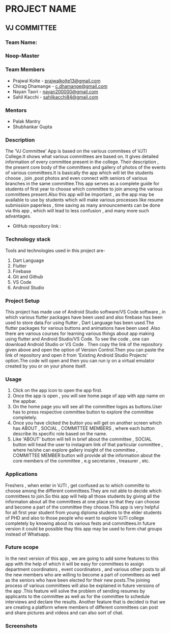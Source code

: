 # **PROJECT NAME**  
## VJ COMMITTEE

### **Team Name:**  
### Noop-Master

### **Team Members**  
* Prajwal Kolte - prajwalkolte13@gmail.com  
* Chirag Dhamange - c.dhamange@gmail.com  
* Nayan Taori - nayan200000@gmail.com  
* Sahil Kacchi - sahilkacchi84@gmail.com  

### **Mentors**  
* Palak Mantry  
* Shubhankar Gupta  

### **Description**  
The 'VJ Committee' App is based on the various commitees of VJTI College.It shows what various committees are based on. It gives detailed information of every committee present in the college. Their description , the present core body of the committees and gallery of photos of the events of various committees.It is basically the app which will let the students choose , join ,post photos and even connect with seniors of various branches in the same committee.This app serves as a complete guide for students of first year to choose which committee to join among the various committees present.Also this app will be important , as the app may be available to use by students which will make various processes like resume submission paperless , time saving as many announcements can be done via this app , which will lead to less confusion , and many more such advantages.

* GitHub repository link : 

### **Technology stack**  
Tools and technologies used in this project are-  
1. Dart Language<br/>
2. Flutter  
3. Firebase
4. Git and Github
5. VS Code
6. Android Studio

### **Project Setup**  
This project has made use of Android Studio software/VS Code software , in which various flutter packages have been used and also firebase has been used to store data.For using flutter , Dart Language has been used.The flutter packages for various buttons and animations have been used .Also there are various courses for learning various things about app making using flutter and Android Studio/VS Code.
To see the code , one can download Android Studio or VS Code . Then copy the link of the repository given above and open the option of Version Control.Then you can paste the link of repository and open it from 'Existing Android Studio Projects' option.The code will open and then you can run iy on a virtual emulator created by you or on your phone itself.

### **Usage**
1. Click on the app icon to open the app first.
2. Once the app is open , you will see home page of app with app name on the appbar.
3. On the home page you will see all the committee logos as buttons.User has to press respective committee button to explore the committee completely.
4. Once you have clicked the button you will get on another screen which has ABOUT , SOCIAL , COMMITTEE MEMBERS , where each button describe its specific role based on the name. 
5. Like 'ABOUT' button will tell in brief about the committee , SOCIAL button will head the user to instagram link of that particular committee , where he/she can explore gallery insight of the committee , COMMITTEE MEMBER button will provide all the information about the core members of the committee , e.g secretaries , treasurer , etc.

### **Applications**
Freshers , when enter in VJTI , get confused as to which committe to choose among the different committees.They are not able to decide which committees to join.So this app will help all those students by giving all the informaton about all the committees at one place so that they can choose and become a part of the committee they choose.This app is very helpful for all first year student from  young diploma students to the elder students of PHD and also to those people who want to explore VJTI college completely by knowing about its various fests and committees.In future version it could be possible thay this app may be used to form chat groups instead of Whatsapp. 

### **Future scope**
In the next version of this app , we are going to add some features to this app with the help of which it will be easy for committees to assign department coordinators , event coordinators , and various other posts to all the new members who are willing to become a part of committees as well as the seniors who have been elected for their new posts.The joining process of various committees will also be explained in future versions of the app .This feature will solve the problem of sending resumes by applicants to the committee as well as for the committee to schedule interviews and declare the results. Another feature that is decided is that we are creating a platform where members of different committees can post and share pictures and videos and can also sort of chat.

### **Screenshots**

